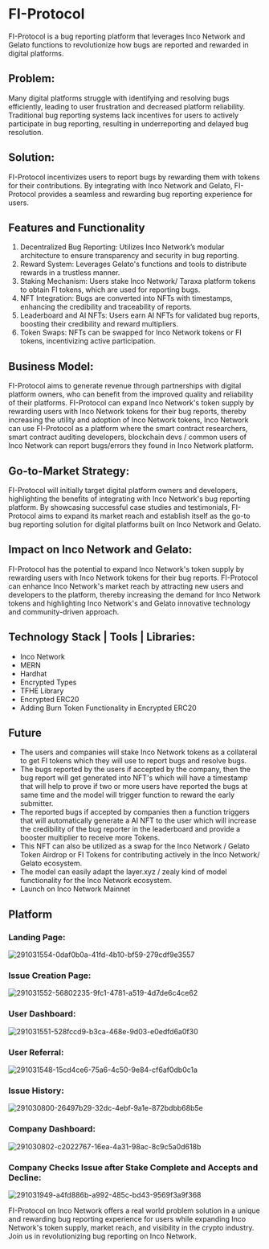 # FI-Protocol

FI-Protocol is a bug reporting platform that leverages Inco Network and Gelato functions to revolutionize how bugs are reported and rewarded in digital platforms.

## Problem:
Many digital platforms struggle with identifying and resolving bugs efficiently, leading to user frustration and decreased platform reliability. Traditional bug reporting systems lack incentives for users to actively participate in bug reporting, resulting in underreporting and delayed bug resolution.

## Solution:
FI-Protocol incentivizes users to report bugs by rewarding them with tokens for their contributions. By integrating with Inco Network and Gelato, FI-Protocol provides a seamless and rewarding bug reporting experience for users.

## Features and Functionality
1. Decentralized Bug Reporting: Utilizes Inco Network’s modular architecture to ensure transparency and security in bug reporting.
2. Reward System: Leverages Gelato's functions and tools to distribute rewards in a trustless manner.
3. Staking Mechanism: Users stake Inco Network/ Taraxa platform tokens to obtain FI tokens, which are used for reporting bugs.
4. NFT Integration: Bugs are converted into NFTs with timestamps, enhancing the credibility and traceability of reports.
5. Leaderboard and AI NFTs: Users earn AI NFTs for validated bug reports, boosting their credibility and reward multipliers.
6. Token Swaps: NFTs can be swapped for Inco Network tokens or FI tokens, incentivizing active participation.

## Business Model:
FI-Protocol aims to generate revenue through partnerships with digital platform owners, who can benefit from the improved quality and reliability of their platforms. FI-Protocol can expand Inco Network's token supply by rewarding users with Inco Network tokens for their bug reports, thereby increasing the utility and adoption of Inco Network tokens, Inco Network can use FI-Protocol as a platform where the smart contract researchers, smart contract auditing developers, blockchain devs / common users of Inco Network can report bugs/errors they found in Inco Network platform. 

## Go-to-Market Strategy:
FI-Protocol will initially target digital platform owners and developers, highlighting the benefits of integrating with Inco Network's bug reporting platform. By showcasing successful case studies and testimonials, FI-Protocol aims to expand its market reach and establish itself as the go-to bug reporting solution for digital platforms built on Inco Network and Gelato.

## Impact on Inco Network and Gelato:
FI-Protocol has the potential to expand Inco Network's token supply by rewarding users with Inco Network tokens for their bug reports. FI-Protocol can enhance Inco Network's market reach by attracting new users and developers to the platform, thereby increasing the demand for Inco Network tokens and highlighting Inco Network's and Gelato innovative technology and community-driven approach.

## Technology Stack | Tools | Libraries:
- Inco Network 
- MERN
- Hardhat 
- Encrypted Types 
- TFHE Library 
- Encrypted ERC20 
- Adding Burn Token Functionality in Encrypted ERC20


## Future
- The users and companies will stake Inco Network tokens as a collateral to get FI tokens which they will use to report bugs and resolve bugs.
- The bugs reported by the users if accepted by the company, then the bug report will get generated into NFT's which will have a timestamp that will help to prove if two or more users have reported the bugs at same time and the model will trigger function to reward the early submitter.
- The reported bugs if accepted by companies then a function triggers that will automatically generate a AI NFT to the user which will increase the credibility of the bug reporter in the leaderboard and provide a booster multiplier to receive more Tokens.
- This NFT can also be utilized as a swap for the Inco Network / Gelato Token Airdrop or FI Tokens for contributing actively in the Inco Network/ Gelato ecosystem.
- The model can easily adapt the layer.xyz / zealy kind of model functionality for the Inco Network ecosystem.
- Launch on Inco Network Mainnet

## Platform

### Landing Page:
![291031554-0daf0b0a-41fd-4b10-bf59-279cdf9e3557](https://github.com/Kali-Decoder/taraxa_hack/assets/69464744/e1cf36c1-54b2-4121-963b-de54e3215232)

### Issue Creation Page:
![291031552-56802235-9fc1-4781-a519-4d7de6c4ce62](https://github.com/Kali-Decoder/taraxa_hack/assets/69464744/fa8833ee-cdf5-4155-9b72-366181f55af8)

### User Dashboard:
![291031551-528fccd9-b3ca-468e-9d03-e0edfd6a0f30](https://github.com/Kali-Decoder/taraxa_hack/assets/69464744/bef9f269-a6f9-4337-95ce-acae97a03e9f)

### User Referral:
![291031548-15cd4ce6-75a6-4c50-9e84-cf6af0db0c1a](https://github.com/Kali-Decoder/taraxa_hack/assets/69464744/a1e1abc6-8a93-4429-948a-d98950fca920)

### Issue History:
![291030800-26497b29-32dc-4ebf-9a1e-872bdbb68b5e](https://github.com/Kali-Decoder/taraxa_hack/assets/69464744/ae51d913-f99d-4433-9a8c-adea6a4a2108)

### Company Dashboard:
![291030802-c2022767-16ea-4a31-98ac-8c9c5a0d618b](https://github.com/Kali-Decoder/taraxa_hack/assets/69464744/c04cb25a-e8ac-42a3-9b85-2f1bf8322106)

### Company Checks Issue after Stake Complete and Accepts and Decline:
![291031949-a4fd886b-a992-485c-bd43-9569f3a9f368](https://github.com/Kali-Decoder/taraxa_hack/assets/69464744/8a2651b5-f0fa-40ee-b6cc-173eecba5608)

FI-Protocol on Inco Network offers a real world problem solution in a unique and rewarding bug reporting experience for users while expanding Inco Network's token supply, market reach, and visibility in the crypto industry. Join us in revolutionizing bug reporting on Inco Network.

